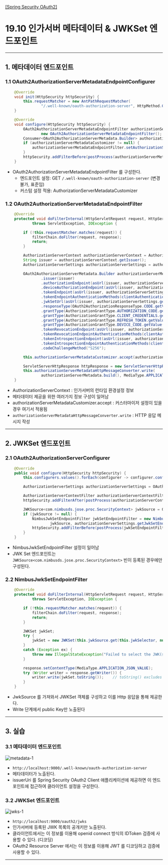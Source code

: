 <nav>
    <a href="../.." target="_blank">[Spring Security OAuth2]</a>
</nav>

# 19.10 인가서버 메타데이터 & JWKSet 엔드포인트

---

## 1. 메타데이터 엔드포인트

### 1.1 OAuth2AuthorizationServerMetadataEndpointConfigurer
```java
	@Override
	void init(HttpSecurity httpSecurity) {
		this.requestMatcher = new AntPathRequestMatcher(
				"/.well-known/oauth-authorization-server", HttpMethod.GET.name());
	}

	@Override
	void configure(HttpSecurity httpSecurity) {
		OAuth2AuthorizationServerMetadataEndpointFilter authorizationServerMetadataEndpointFilter =
				new OAuth2AuthorizationServerMetadataEndpointFilter();
		Consumer<OAuth2AuthorizationServerMetadata.Builder> authorizationServerMetadataCustomizer = getAuthorizationServerMetadataCustomizer();
		if (authorizationServerMetadataCustomizer != null) {
			authorizationServerMetadataEndpointFilter.setAuthorizationServerMetadataCustomizer(authorizationServerMetadataCustomizer);
		}
		httpSecurity.addFilterBefore(postProcess(authorizationServerMetadataEndpointFilter), AbstractPreAuthenticatedProcessingFilter.class);
	}
```
- OAuth2AuthorizationServerMetadataEndpointFilter 를 구성한다.
    - 엔드포인트 설정: GET `/.well-known/oauth-authorization-server` (변경 불가, 표준임)
    - 커스텀 설정 적용: AuthorizationServerMetadataCustomizer

### 1.2 OAuth2AuthorizationServerMetadataEndpointFilter
```java
	@Override
	protected void doFilterInternal(HttpServletRequest request, HttpServletResponse response, FilterChain filterChain)
			throws ServletException, IOException {

		if (!this.requestMatcher.matches(request)) {
			filterChain.doFilter(request, response);
			return;
		}

		AuthorizationServerContext authorizationServerContext = AuthorizationServerContextHolder.getContext();
		String issuer = authorizationServerContext.getIssuer();
		AuthorizationServerSettings authorizationServerSettings = authorizationServerContext.getAuthorizationServerSettings();

		OAuth2AuthorizationServerMetadata.Builder authorizationServerMetadata = OAuth2AuthorizationServerMetadata.builder()
				.issuer(issuer)
				.authorizationEndpoint(asUrl(issuer, authorizationServerSettings.getAuthorizationEndpoint()))
				.deviceAuthorizationEndpoint(asUrl(issuer, authorizationServerSettings.getDeviceAuthorizationEndpoint()))
				.tokenEndpoint(asUrl(issuer, authorizationServerSettings.getTokenEndpoint()))
				.tokenEndpointAuthenticationMethods(clientAuthenticationMethods())
				.jwkSetUrl(asUrl(issuer, authorizationServerSettings.getJwkSetEndpoint()))
				.responseType(OAuth2AuthorizationResponseType.CODE.getValue())
				.grantType(AuthorizationGrantType.AUTHORIZATION_CODE.getValue())
				.grantType(AuthorizationGrantType.CLIENT_CREDENTIALS.getValue())
				.grantType(AuthorizationGrantType.REFRESH_TOKEN.getValue())
				.grantType(AuthorizationGrantType.DEVICE_CODE.getValue())
				.tokenRevocationEndpoint(asUrl(issuer, authorizationServerSettings.getTokenRevocationEndpoint()))
				.tokenRevocationEndpointAuthenticationMethods(clientAuthenticationMethods())
				.tokenIntrospectionEndpoint(asUrl(issuer, authorizationServerSettings.getTokenIntrospectionEndpoint()))
				.tokenIntrospectionEndpointAuthenticationMethods(clientAuthenticationMethods())
				.codeChallengeMethod("S256");

		this.authorizationServerMetadataCustomizer.accept(authorizationServerMetadata);

		ServletServerHttpResponse httpResponse = new ServletServerHttpResponse(response);
		this.authorizationServerMetadataHttpMessageConverter.write(
				authorizationServerMetadata.build(), MediaType.APPLICATION_JSON, httpResponse);
	}
```
- AuthorizationServerContext : 인가서버의 런타임 환경설정 정보
- 메타데이터 제공을 위한 여러가지 정보 구성이 일어남
- authorizationServerMetadataCustomizer.accept : 커스터마이저 설정이 있을 경우 여기서 적용됨
- `authorizationServerMetadataHttpMessageConverter.write` : HTTP 응답 메시지 작성

---

## 2. JWKSet 엔드포인트

### 2.1 OAuth2AuthorizationServerConfigurer
```java
	@Override
	public void configure(HttpSecurity httpSecurity) {
		this.configurers.values().forEach(configurer -> configurer.configure(httpSecurity));

		AuthorizationServerSettings authorizationServerSettings = OAuth2ConfigurerUtils.getAuthorizationServerSettings(httpSecurity);

		AuthorizationServerContextFilter authorizationServerContextFilter = new AuthorizationServerContextFilter(authorizationServerSettings);
		httpSecurity.addFilterAfter(postProcess(authorizationServerContextFilter), SecurityContextHolderFilter.class);

		JWKSource<com.nimbusds.jose.proc.SecurityContext> jwkSource = OAuth2ConfigurerUtils.getJwkSource(httpSecurity);
		if (jwkSource != null) {
			NimbusJwkSetEndpointFilter jwkSetEndpointFilter = new NimbusJwkSetEndpointFilter(
					jwkSource, authorizationServerSettings.getJwkSetEndpoint());
			httpSecurity.addFilterBefore(postProcess(jwkSetEndpointFilter), AbstractPreAuthenticatedProcessingFilter.class);
		}
	}
```
- NimbusJwkSetEndpointFilter 설정이 일어남
- JWK Set 엔드포인트는 `JWKSource<com.nimbusds.jose.proc.SecurityContext>` 빈이 등록된 경우에만 구성된다.

### 2.2 NimbusJwkSetEndpointFilter
```java
	@Override
	protected void doFilterInternal(HttpServletRequest request, HttpServletResponse response, FilterChain filterChain)
			throws ServletException, IOException {

		if (!this.requestMatcher.matches(request)) {
			filterChain.doFilter(request, response);
			return;
		}

		JWKSet jwkSet;
		try {
			jwkSet = new JWKSet(this.jwkSource.get(this.jwkSelector, null));
		}
		catch (Exception ex) {
			throw new IllegalStateException("Failed to select the JWK(s) -> " + ex.getMessage(), ex);
		}

		response.setContentType(MediaType.APPLICATION_JSON_VALUE);
		try (Writer writer = response.getWriter()) {
			writer.write(jwkSet.toString());	// toString() excludes private keys
		}
	}
```
- JwkSource 를 가져와서 JWKSet 객체를 구성하고 이를 Http 응답을 통해 제공한다.
- Write 단계에서 public Key만 노출된다

---

## 3. 실습

### 3.1 메타데이터 엔드포인트
![metadata-1](./imgs/metadata-1.png)

- `http://localhost:9000/.well-known/oauth-authorization-server`
- 메타데이터가 노출된다.
- issuerUri 를 Spring Security OAuth2 Client 애플리케이션에 제공하면 이 엔드포인트에 접근하여
클라이언트 설정을 구성한다.

### 3.2 JWKSet 엔드포인트
![jwks-1](./imgs/jwks-1.png)

- `http://localhost:9000/oauth2/jwks`
- 인가서버에 등록된 JWK 목록의 공개키만 노출된다.
- 클라이언트에서는 이 정보를 이용해 openid connect 방식의 IDToken 검증에 사용할 수 있다. (디코딩)
- OAuth2 Resource Server 에서는 이 정보를 이용해 JWT 를 디코딩하고 검증에 사용할 수 있다.

---

